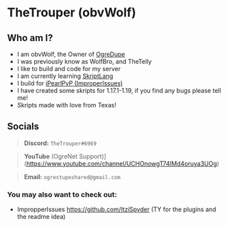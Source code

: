 ## 

# TheTrouper (obvWolf)
## Who am I?

* I am obvWolf, the Owner of [OgreDupe](https://discord.com/ogre)
* I was previously know as WolfBro, and TheTelly
* I like to build and code for my server
 * I am currently learning [SkriptLang](https://github.com/SkriptLang/Skript/releases)
 * I build for [iPearlPvP (ImproperIssues)](https://github.com/itzispyder/ItziSpyder)
* I have created some skripts for 1.17.1-1.19, if you find any bugs please tell me!
* Skripts made with love from Texas!

## Socials
> **Discord:** `TheTrouper#6969`

> **YouTube** (OgreNet Support)](https://www.youtube.com/channel/UCHOnowgT74IMd4oruya3UOg)

> **Email:** `ogrestupeshared@gmail.com`

### You may also want to check out:

* ImpropperIssues https://github.com/ItziSpyder (TY for the plugins and the readme idea)

